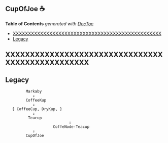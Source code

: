 
## CupOfJoe &#x2615;


<!-- START doctoc generated TOC please keep comment here to allow auto update -->
<!-- DON'T EDIT THIS SECTION, INSTEAD RE-RUN doctoc TO UPDATE -->
**Table of Contents**  *generated with [DocToc](https://github.com/thlorenz/doctoc)*

- [XXXXXXXXXXXXXXXXXXXXXXXXXXXXXXXXXXXXXXXXXXXXXXXXX](#xxxxxxxxxxxxxxxxxxxxxxxxxxxxxxxxxxxxxxxxxxxxxxxxx)
- [Legacy](#legacy)

<!-- END doctoc generated TOC please keep comment here to allow auto update -->


## XXXXXXXXXXXXXXXXXXXXXXXXXXXXXXXXXXXXXXXXXXXXXXXXX


## Legacy

```
         Markaby
            ⇓
         CoffeeKup
            ⇓
   { CoffeeCup, DryKup, }
            ⇓
          Teacup
                            ⇓
                     CoffeNode-Teacup
            ⇓
         CupOfJoe
```
